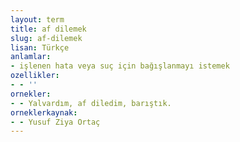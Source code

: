 ```yaml
---
layout: term
title: af dilemek
slug: af-dilemek
lisan: Türkçe
anlamlar:
- işlenen hata veya suç için bağışlanmayı istemek
ozellikler:
- - ''
ornekler:
- - Yalvardım, af diledim, barıştık.
orneklerkaynak:
- - Yusuf Ziya Ortaç
---
```

